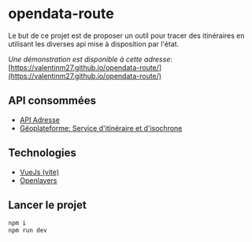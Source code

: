 # opendata-route

Le but de ce projet est de proposer un outil pour tracer des itinéraires en utilisant les diverses api mise à disposition par l'état.

_Une démonstration est disponible à cette adresse_: [https://valentinm27.github.io/opendata-route/](https://valentinm27.github.io/opendata-route/)

## API consommées

- [API Adresse](https://adresse.data.gouv.fr/api-doc/adresse#search)
- [Géoplateforme: Service d'itinéraire et d'isochrone](https://www.geoportail.gouv.fr/depot/swagger/itineraire.html)

## Technologies

- [VueJs (vite)](https://vite.dev/)
- [Openlayers](https://openlayers.org/doc/)

## Lancer le projet

```sh
npm i
npm run dev
```
